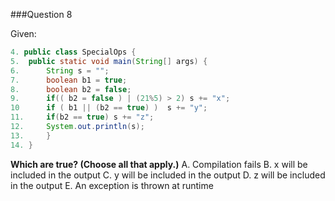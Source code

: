 ###Question 8

Given:
```java
4. public class SpecialOps {
5.  public static void main(String[] args) {
6.      String s = "";
7.      boolean b1 = true;
8.      boolean b2 = false;
9.      if(( b2 = false ) | (21%5) > 2) s += "x";
10      if ( b1 || (b2 == true) )  s += "y";
11.     if(b2 == true) s += "z";
12.     System.out.println(s);
13.     }
14. }
```
**Which are true? (Choose all that apply.)**
A. Compilation fails
B. x will be included in the output
C. y will be included in the output
D. z will be included in the output
E. An exception is thrown at runtime